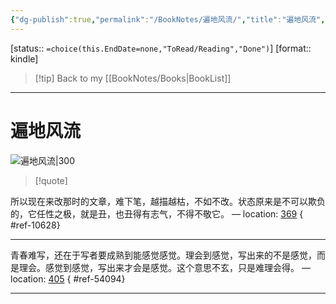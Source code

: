 ```yaml
---
{"dg-publish":true,"permalink":"/BookNotes/遍地风流/","title":"遍地风流","noteIcon":""}
---
```


[status:: `=choice(this.EndDate=none,"ToRead/Reading","Done")`]
[format:: kindle]

>[!tip] Back to my [[BookNotes/Books\|BookList]]

---
# 遍地风流

![遍地风流|300](https://img9.doubanio.com/view/subject/l/public/s28688200.jpg)

>[!quote]

所以现在来改那时的文章，难下笔，越描越枯，不如不改。状态原来是不可以欺负的，它任性之极，就是丑，也丑得有志气，不得不敬它。 — location: [369]()
{ #ref-10628}


---
青春难写，还在于写者要成熟到能感觉感觉。理会到感觉，写出来的不是感觉，而是理会。感觉到感觉，写出来才会是感觉。这个意思不玄，只是难理会得。 — location: [405]()
{ #ref-54094}


---


